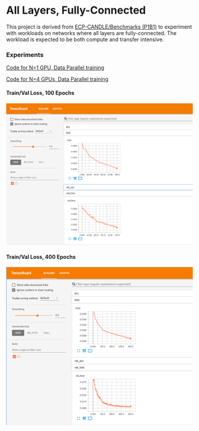 # All Layers, Fully-Connected

This project is derived from [ECP-CANDLE/Benchmarks (P1B1)](https://github.com/ECP-CANDLE/Benchmarks/tree/master/Pilot1/P1B1) to experiment with workloads on networks where all layers are fully-connected. The workload is expected to be both compute and transfer intensive. 

### Experiments
[Code for N=1 GPU, Data Parallel training](https://github.com/aurotripathy/all-fully-connected/blob/master/Pilot1/P1B1/p1b1_baseline_keras2.py)

[Code for N=4 GPUs, Data Parallel training](https://github.com/aurotripathy/all-fully-connected/blob/master/Pilot1/P1B1/4-gpu-p1b1_baseline_keras2.py)

#### Train/Val Loss, 100 Epochs
![TensorBoard Plot](https://github.com/aurotripathy/all-fully-connected/blob/master/Pilot1/P1B1/results/Capture100-epochs.PNG "Single GPU 100 Epochs")

#### Train/Val Loss, 400 Epochs
![TensorBoard Plot](https://github.com/aurotripathy/all-fully-connected/blob/master/Pilot1/P1B1/results/Capture400-epochs.PNG "N=4 GPUs 400 Epochs")






